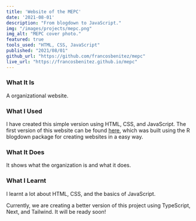 ```yaml
---
title: 'Website of the MEPC'
date: '2021-08-01'
description: "From blogdown to JavaScript."
img: "/images/projects/mepc.png"
img_alt: "MEPC cover photo."
featured: true
tools_used: "HTML, CSS, JavaScript"
published: "2021/08/01"
github_url: "https://github.com/francosbenitez/mepc"
live_url: "https://francosbenitez.github.io/mepc"
---
```


### What It Is
A organizational website. 

### What I Used
I have created this simple version using HTML, CSS, and JavaScript. The first version of this website can be found [here](https://mepc.netlify.app/), which was built using the R blogdown package for creating websites in a easy way.

### What It Does
It shows what the organization is and what it does.

### What I Learnt
I learnt a lot about HTML, CSS, and the basics of JavaScript. 

Currently, we are creating a better version of this project using TypeScript, Next, and Tailwind. It will be ready soon! 
